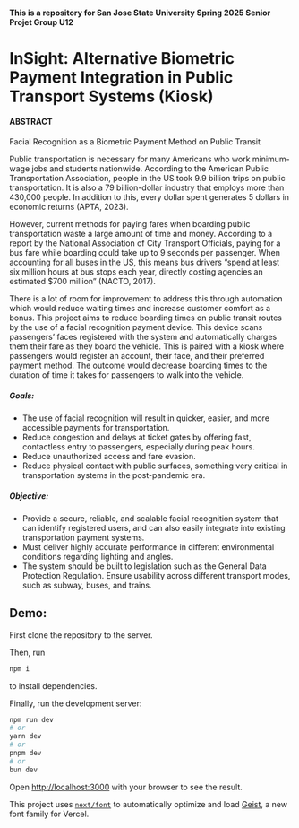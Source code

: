 #### This is a repository for San Jose State University Spring 2025 Senior Projet Group U12

# InSight: Alternative Biometric Payment Integration in Public Transport Systems (Kiosk)




#### ABSTRACT

Facial Recognition as a Biometric Payment Method on Public Transit


Public transportation is necessary for many Americans who work minimum-wage jobs and students nationwide. According to the American Public Transportation Association, people in the US took 9.9 billion trips on public transportation. It is also a 79 billion-dollar industry that employs more than 430,000 people. In addition to this, every dollar spent generates 5 dollars in economic returns (APTA, 2023). 
  
However, current methods for paying fares when boarding public transportation waste a large amount of time and money. According to a report by the National Association of City Transport Officials, paying for a bus fare while boarding could take up to 9 seconds per passenger. When accounting for all buses in the US, this means bus drivers “spend at least six million hours at bus stops each year, directly costing agencies an estimated $700 million” (NACTO, 2017). 
 
There is a lot of room for improvement to address this through automation which would reduce waiting times and increase customer comfort as a bonus. This project aims to reduce boarding times on public transit routes by the use of a facial recognition payment device. This device scans passengers’ faces registered with the system and automatically charges them their fare as they board the vehicle. This is paired with a kiosk where passengers would register an account, their face, and their preferred payment method. The outcome would decrease boarding times to the duration of time it takes for passengers to walk into the vehicle.

##### Goals:
- The use of facial recognition will result in quicker, easier, and more accessible payments for transportation.
- Reduce congestion and delays at ticket gates by offering fast, contactless entry to passengers, especially during peak hours.
- Reduce unauthorized access and fare evasion.
- Reduce physical contact with public surfaces, something very critical in transportation systems in the post-pandemic era.

##### Objective:
- Provide a secure, reliable, and scalable facial recognition system that can identify registered users, and can also easily integrate into existing transportation payment systems.
- Must deliver highly accurate performance in different environmental conditions regarding lighting and angles.
- The system should be built to legislation such as the General Data Protection Regulation.
Ensure usability across different transport modes, such as subway, buses, and trains.


## Demo:

First clone the repository to the server.

Then, run
```bash
npm i
```
to install dependencies.


Finally, run the development server:

```bash
npm run dev
# or
yarn dev
# or
pnpm dev
# or
bun dev
```

Open [http://localhost:3000](http://localhost:3000) with your browser to see the result.

This project uses [`next/font`](https://nextjs.org/docs/app/building-your-application/optimizing/fonts) to automatically optimize and load [Geist](https://vercel.com/font), a new font family for Vercel.

